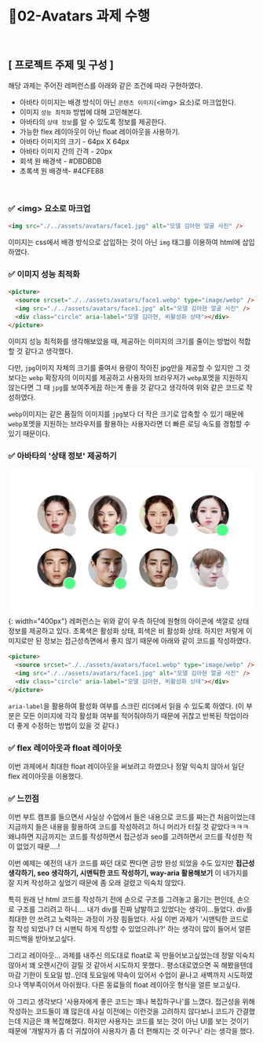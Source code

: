 # 🚩02-Avatars 과제 수행

<br/>

## [ 프로젝트 주제 및 구성 ]

해당 과제는 주어진 레퍼런스를 아래와 같은 조건에 따라 구현하였다.

- 아바타 이미지는 배경 방식이 아닌 `콘텐츠 이미지`(\<img> 요소)로 마크업한다.
- 이미지 `성능 최적화` 방법에 대해 고민해본다.
- 아바타의 `상태 정보`를 알 수 있도록 정보를 제공한다.
- 가능한 flex 레이아웃이 아닌 float 레이아웃을 사용하기.
- 아바타 이미지의 크기 - 64px X 64px
- 아바타 이미지 간의 간격 - 20px
- 회색 원 배경색 - #DBDBDB
- 초록색 원 배경색- #4CFE88

<br/>

### ✅ \<img> 요소로 마크업

```html
<img src="./../assets/avatars/face1.jpg" alt="모델 김아현 얼굴 사진" />
```

이미지는 css에서 배경 방식으로 삽입하는 것이 아닌 `img` 태그를 이용하여 html에 삽입하였다.
<br/>

### ✅ 이미지 성능 최적화

```html
<picture>
  <source srcset="./../assets/avatars/face1.webp" type="image/webp" />
  <img src="./../assets/avatars/face1.jpg" alt="모델 김아현 얼굴 사진" />
  <div class="circle" aria-label="모델 김아현, 비활성화 상태"></div>
</picture>
```

이미지 성능 최적화를 생각해보았을 때, 제공하는 이미지의 크기를 줄이는 방법이 적합할 것 같다고
생각했다.

다만, `jpg`이미지 자체의 크기를 줄여서 용량이 작아진 jpg만을 제공할 수 있지만 그 것 보다는
`webp` 확장자의 이미지를 제공하고 사용자의 브라우저가 `webp`포멧을 지원하지 않는다면 그 때 `jpg`를
보여주게끔 하는게 좋을 것 같다고 생각하여 위와 같은 코드로 작성하였다.

`webp`이미지는 같은 품질의 이미지를 `jpg`보다 더 작은 크기로 압축할 수 있기 때문에 `webp`포멧을 지원하는
브라우저를 활용하는 사용자라면 더 빠른 로딩 속도를 경험할 수 있기 때문이다.
<br/>

### ✅ 아바타의 '상태 정보' 제공하기

![과제 결과물](./images/02-avatars-result.webp){: width="400px"}
레퍼런스는 위와 같이 우측 하단에 원형의 아이콘에 색깔로 상태 정보를 제공하고 있다.
초록색은 활성화 상태, 회색은 비 활성화 상태.
하지만 저렇게 이미지로만 된 정보는 접근성측면에서 좋지 않기 때문에 아래와 같이 코드를 작성하였다.

```html
<picture>
  <source srcset="./../assets/avatars/face1.webp" type="image/webp" />
  <img src="./../assets/avatars/face1.jpg" alt="모델 김아현 얼굴 사진" />
  <div class="circle" aria-label="모델 김아현, 비활성화 상태"></div>
</picture>
```

`aria-label`을 활용하여 활성화 여부를 스크린 리더에서 읽을 수 있도록 하였다.
(이 부분은 모든 이미지에 각각 활성화 여부를 적어줘야하기 때문에 귀찮고 반복된 작업이라 더 좋게 수정하는 방법이 있을 것 같다.)
<br/>

### ✅ flex 레이아웃과 float 레이아웃

이번 과제에서 최대한 float 레이아웃을 써보려고 하였으나 정말 익숙치 않아서 일단 flex 레이아웃을 이용했다.
<br/>

### ✅ 느낀점

이번 부트 캠프를 들으면서 사실상 수업에서 들은 내용으로 코드를 짜는건 처음이었는데 지금까지 들은 내용을 활용하여 코드를 작성하려고 하니 머리가 터질 것 같았다ㅋㅋㅋ 왜냐하면 지금까지는 코드를 작성하면서 접근성과 seo를 고려하면서 코드를 작성한 적이 없었기 때문....!

이번 예제는 예전의 내가 코드를 짜던 대로 짠다면 금방 완성 되었을 수도 있지만 **접근성 생각하기, seo 생각하기, 시맨틱한 코드 작성하기, way-aria 활용해보기** 이 네가지를 잘 지켜 작성하고 싶었기 때문에 좀 오래 걸렸고 익숙치 않았다.

특히 원래 난 html 코드를 작성하기 전에 손으로 구조를 그려놓고 옮기는 편인데, 손으로 구조를 그리려고 하니.... 내가 div를 진짜 남발하고 있었다는 생각이...들었다. div를 최대한 안 쓰려고 노력하는 과정이 가장 힘들었다. 사실 이번 과제가 '시맨틱한 코드로 잘 작성 되었나? 더 시맨틱 하게 작성할 수 있었으려나?' 하는 생각이 많이 들어서 얼른 피드백을 받아보고싶다.

그리고 레이아웃... 과제를 내주신 의도대로 float로 꼭 만들어보고싶었는데 정말 익숙치 않아서 꽤 오랜시간이 걸릴 것 같아서 시도하지 못했다.. 평소대로였으면 꼭 해봤을텐데 마감 기한이 토요일 밤..인데 토요일에 약속이 있어서 수업이 끝나고 새벽까지 시도하였으나 역부족이어서 아쉬웠다. 다른 동료들의 float 레이아웃 형식을 얼른 보고싶다.

아 그리고 생각보다 '사용자에게 좋은 코드는 꽤나 복잡하구나'를 느꼈다. 접근성을 위해 작성하는 코드들이 꽤 많은데 사실 이전에는 이런것을 고려하지 않다보니 코드가 간결했는데 지금은 꽤 복잡해졌다. 하지만 사용자는 코드를 보는 것이 아닌 UI를 보는 것이기 때문에 '개발자가 좀 더 귀찮아야 사용자가 좀 더 편해지는 것 이구나' 라는 생각을 했다.

